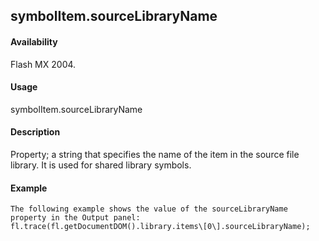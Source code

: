 ## symbolItem.sourceLibraryName

#### Availability

Flash MX 2004.

#### Usage

symbolItem.sourceLibraryName

#### Description

Property; a string that specifies the name of the item in the source file library. It is used for shared library symbols.

#### Example

```
The following example shows the value of the sourceLibraryName property in the Output panel:
fl.trace(fl.getDocumentDOM().library.items\[0\].sourceLibraryName);

```
